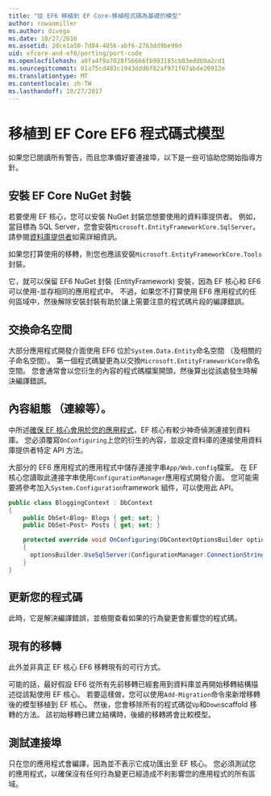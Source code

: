 ```yaml
---
title: "從 EF6 移植到 EF Core-移植程式碼為基礎的模型"
author: rowanmiller
ms.author: divega
ms.date: 10/27/2016
ms.assetid: 2dce1a50-7d84-4856-abf6-2763dd9be99d
uid: efcore-and-ef6/porting/port-code
ms.openlocfilehash: a0fa4f9a7028f56666fb993185cb03eddb9a2cd1
ms.sourcegitcommit: 01a75cd483c1943ddd6f82af971f07abde20912e
ms.translationtype: MT
ms.contentlocale: zh-TW
ms.lasthandoff: 10/27/2017
---
```

# <a name="porting-an-ef6-code-based-model-to-ef-core"></a>移植到 EF Core EF6 程式碼式模型

如果您已閱讀所有警告，而且您準備好要連接埠，以下是一些可協助您開始指導方針。

## <a name="install-ef-core-nuget-packages"></a>安裝 EF Core NuGet 封裝

若要使用 EF 核心，您可以安裝 NuGet 封裝您想要使用的資料庫提供者。 例如，當目標為 SQL Server，您會安裝`Microsoft.EntityFrameworkCore.SqlServer`。 請參閱[資料庫提供者](../../core/providers/index.md)如需詳細資訊。

如果您打算使用的移轉，則您也應該安裝`Microsoft.EntityFrameworkCore.Tools`封裝。

它，就可以保留 EF6 NuGet 封裝 (EntityFramework) 安裝，因為 EF 核心和 EF6 可以使用-並存相同的應用程式中。 不過，如果您不打算使用 EF6 應用程式的任何區域中，然後解除安裝封裝有助於讓上需要注意的程式碼片段的編譯錯誤。

## <a name="swap-namespaces"></a>交換命名空間

大部分應用程式開發介面使用 EF6 位於`System.Data.Entity`命名空間 （及相關的子命名空間）。 第一個程式碼變更為以交換`Microsoft.EntityFrameworkCore`命名空間。 您會通常會以您衍生的內容的程式碼檔案開頭，然後算出從該處發生時解決編譯錯誤。

## <a name="context-configuration-connection-etc"></a>內容組態 （連線等）。

中所述[確保 EF 核心會用於您的應用程式](ensure-requirements.md)，EF 核心有較少神奇偵測連接到資料庫。 您必須覆寫`OnConfiguring`上您的衍生的內容，並設定資料庫的連接使用資料庫提供者特定 API 方法。

大部分的 EF6 應用程式的應用程式中儲存連接字串`App/Web.config`檔案。 在 EF 核心您讀取此連接字串使用`ConfigurationManager`應用程式開發介面。 您可能需要將參考加入`System.Configuration`framework 組件，可以使用此 API。

``` csharp
public class BloggingContext : DbContext
{
    public DbSet<Blog> Blogs { get; set; }
    public DbSet<Post> Posts { get; set; }

    protected override void OnConfiguring(DbContextOptionsBuilder optionsBuilder)
    {
      optionsBuilder.UseSqlServer(ConfigurationManager.ConnectionStrings["BloggingDatabase"].ConnectionString);
    }
}
```

## <a name="update-your-code"></a>更新您的程式碼

此時，它是解決編譯錯誤，並檢閱查看如果的行為變更會影響您的程式碼。

## <a name="existing-migrations"></a>現有的移轉

此外並非真正 EF 核心 EF6 移轉現有的可行方式。

可能的話，最好假設 EF6 從所有先前移轉已經套用到資料庫並再開始移轉結構描述從該點使用 EF 核心。 若要這樣做，您可以使用`Add-Migration`命令來新增移轉後的模型移植到 EF 核心。 然後，您會移除所有的程式碼從`Up`和`Down`scaffold 移轉的方法。 該初始移轉已建立結構時，後續的移轉將會比較模型。

## <a name="test-the-port"></a>測試連接埠

只在您的應用程式會編譯，因為並不表示它成功匯出至 EF 核心。 您必須測試您的應用程式，以確保沒有任何行為變更已經造成不利影響您的應用程式的所有區域。
